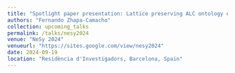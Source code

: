 ```yaml
---
title: "Spotlight paper presentation: Lattice preserving ALC ontology embeddings"
authors: "Fernando Zhapa-Camacho"
collection: upcoming_talks
permalink: /talks/nesy2024
venue: "NeSy 2024"
venueurl: "https://sites.google.com/view/nesy2024"
date: 2024-09-19
location: "Residència d'Investigadors, Barcelona, Spain"
---
```

